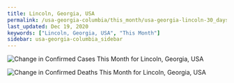 ```yaml
---
title: Lincoln, Georgia, USA
permalink: /usa-georgia-columbia/this_month/usa-georgia-lincoln-30_days.html
last_updated: Dec 19, 2020
keywords: ["Lincoln, Georgia, USA", "This Month"]
sidebar: usa-georgia-columbia_sidebar
---
```


![Change in Confirmed Cases This Month for Lincoln, Georgia, USA](/covid_tracker/images/graphs/usa-georgia-lincoln-delta_confirmed-30_days_graph.png)

![Change in Confirmed Deaths This Month for Lincoln, Georgia, USA](/covid_tracker/images/graphs/usa-georgia-lincoln-delta_deaths-30_days_graph.png)
